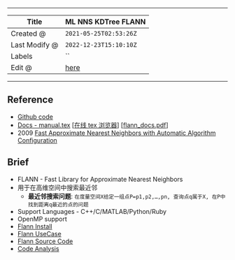 -----

| Title         | ML NNS KDTree FLANN                                   |
| ------------- | ----------------------------------------------------- |
| Created @     | `2021-05-25T02:53:26Z`                                |
| Last Modify @ | `2022-12-23T15:10:10Z`                                |
| Labels        | \`\`                                                  |
| Edit @        | [here](https://github.com/junxnone/aiwiki/issues/122) |

-----

## Reference

  - [Github code](https://github.com/flann-lib/flann)
  - [Docs -
    manual.tex](https://github.com/flann-lib/flann/blob/master/doc/manual.tex)
    \[[在线 tex 浏览器](http://texviewer.herokuapp.com/)\]
    \[[flann\_docs.pdf](https://github.com/junxnone/aiwiki/files/7399990/flann_docs.pdf)\]
  - 2009 [Fast Approximate Nearest Neighbors with Automatic Algorithm
    Configuration](https://www.cs.ubc.ca/~lowe/papers/09muja.pdf)

## Brief

  - FLANN - Fast Library for Approximate Nearest Neighbors
  - 用于在高维空间中搜索最近邻
      - **最近邻搜索问题**: `在度量空间X给定一组点P=p1,p2,…,pn, 查询点q属于X, 在P中找到距离q最近的点的问题`
  - Support Languages - C++/C/MATLAB/Python/Ruby
  - OpenMP support
  - [Flann Install](/Flann_Install)
  - [Flann UseCase](/Flann_UseCase)
  - [Flann Source Code](Flann_Source_Code)
  - [Code Analysis](https://github.com/junxnone/flann/issues/1)
